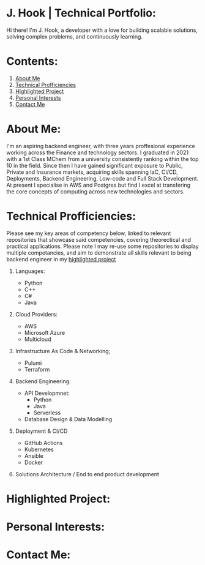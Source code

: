 # J. Hook | Technical Portfolio:
Hi there! I'm J. Hook, a developer with a love for building scalable solutions, solving complex problems, and continuously learning. 

# Contents:
1. [About Me](#about-me)
2. [Technical Profficiencies](#technical-profficiencies)
3. [Highlighted Project](#highlighted-project)
4. [Personal Interests](#personal-interests)
5. [Contact Me](#contact-me)

# About Me:
I'm an aspiring backend engineer, with three years proffesional experience working across the Finance and technology sectors. I graduated in 2021 with a 1st Class MChem from a university consistently ranking within the top 10 in the field. Since then I have gained significant exposure to Public, Private and Insurance markets, acquiring skills spanning IaC, CI/CD, Deployments, Backend Engineering, Low-code and Full Stack Development. At present I specialise in AWS and Postgres but find I excel at transfering the core concepts of computing across new technologies and sectors. 

# Technical Profficiencies:
Please see my key areas of competency below, linked to relevant repositories that showcase said competencies, covering theorectical and practical applications. Please note I may re-use some repositories to display multiple competancies, and aim to demonstrate all skills relevant to being backend engineer in my [highlighted project](#highlighted-project) 

1. Languages:
   - Python
   - C++
   - C#
   - Java

2. Cloud Providers:
   - AWS
   - Microsoft Azure
   - Multicloud
     
3. Infrastructure As Code & Networking;
   - Pulumi
   - Terraform
     
4. Backend Engineering:
   - API Developmnet:
     - Python
     - Java
     - Serverless
   - Database Design & Data Modelling
     
5. Deployment & CI/CD
   - GitHub Actions
   - Kubernetes
   - Ansible
   - Docker
     
6. Solutions Architecture / End to end product development

# Highlighted Project:

# Personal Interests:

# Contact Me:
